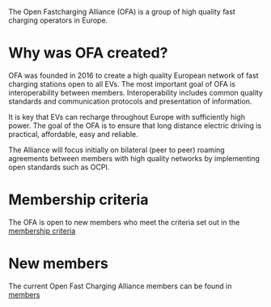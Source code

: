 The Open Fastcharging Alliance (OFA) is a group of high quality fast charging operators in Europe.

# Why was OFA created?

OFA was founded in 2016 to create a high quality European network of fast charging stations open to all EVs. The most important goal of OFA is interoperability between members. Interoperability includes common quality standards and communication protocols and presentation of information.

It is key that EVs can recharge throughout Europe with sufficiently high power. The goal of the OFA is to ensure that long distance electric driving is practical, affordable, easy and reliable.

The Alliance will focus initially on bilateral (peer to peer) roaming agreements between members with high quality networks by implementing open standards such as OCPI.

# Membership criteria
 
The OFA is open to new members who meet the criteria set out in the [membership criteria](openfastchargingalliance/membership-criteria.md)

# New members

The current Open Fast Charging Alliance members can be found in [members](openfastchargingalliance/members.md) 
